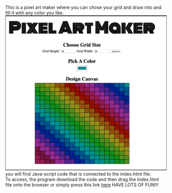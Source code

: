 This is a pixel art maker where you can chose your grid and draw into and fill it with any color you like. <br>
![](photo.png)<br>
you will find Java-script code that is connected to the index.html file.<br>
To access, the program download the code and then drag the index.html file onto the browser or simply press this link [here](https://simsalabim1.github.io/project-pixel-art-maker-starter-master/)
HAVE LOTS OF FUN!!!

